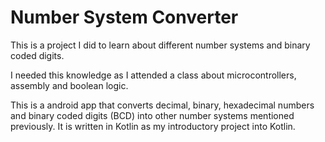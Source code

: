 # Number System Converter
This is a project I did to learn about different number systems and binary coded digits.

I needed this knowledge as I attended a class about microcontrollers, assembly and boolean logic.

This is a android app that converts decimal, binary, hexadecimal numbers and binary coded digits (BCD) into other number systems mentioned previously.
It is written in Kotlin as my introductory project into Kotlin.
